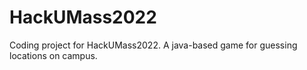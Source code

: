 # HackUMass2022
Coding project for HackUMass2022. A java-based game for guessing locations on campus.
